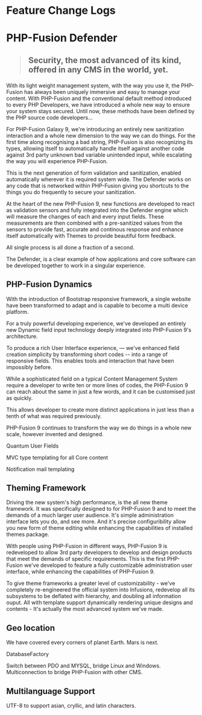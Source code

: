 Feature Change Logs
=======================

<h1>PHP-Fusion Defender</h1>

<h2><blockquote>Security, the most advanced of its kind, offered in any CMS in the world, yet.</blockquote></h2>
With its light weight management system, with the way you use it, the PHP-Fusion has always been uniquely immersive and easy to manage your content.
With PHP-Fusion and the conventional default method introduced to every PHP Developers, we have introduced a whole new way to ensure your system stays secured.
Until now, these methods have been defined by the PHP source code developers...

For PHP-Fusion Galaxy 9, we're introducing an entirely new sanitization interaction and a whole new dimension to the way we can do things.
For the first time along recognising a bad string, PHP-Fusion is also recognizing its types, allowing itself to automatically handle itself against
another code against 3rd party unknown bad variable unintended input, while escalating the way you will experience PHP-Fusion.

This is the next generation of form validation and sanitization, enabled automatically wherever it is required system wide.
The Defender works on any code that is networked within PHP-Fusion giving you shortcuts to the things you do frequently to secure your sanitization.

At the heart of the new PHP-Fusion 9, new functions are developed to react as validation sensors and fully integrated into the Defender engine which will measure the changes of
each and every input fields. These measurements are then combined with a pre-sanitized values from the sensors to provide fast, accurate and continous response and
enhance itself automatically with Themes to provide beautiful form feedback.

All single process is all done a fraction of a second.

The Defender, is a clear example of how applications and core software can be developed together to work in a singular experience.


<h2>PHP-Fusion Dynamics</h2>

With the introduction of Bootstrap responsive framework, a single website have been transformed to adapt and is capable to become a multi device platform.

For a truly powerful developing experience, we've developed an entirely new Dynamic field input technology deeply integrated into PHP-Fusion 9's architecture.

To produce a rich User Interface experience,  — we've enhanced field creation simplicity by transforming short codes -- into a range of responsive fields. This enables tools and interaction that have been impossibly before.

While a sophisticated field on a typical Content Management System require a developer to write ten or more lines of codes, the PHP-Fusion 9 can reach about the same in just a few words, and it can be customised just as quickly. 

This allows developer to create more distinct applications in just less than a tenth of what was required previously.

PHP-Fusion 9 continues to transform the way we do things in a whole new scale, however invented and designed.

<p>Quantum User Fields</p>


<p>MVC type templating for all Core content</p>

<p>Notification mail templating</p>

<h2>Theming Framework</h2>

Driving the new system's high performance, is the all new theme framework. It was specifically designed to for PHP-Fusion 9 and to meet the demands of a much larger user audience. It's simple administration interface lets you do, and see more. And it's precise configuribility allow you new form of theme editing while enhancing the capabilities of installed themes package. 

With people using PHP-Fusion in different ways, PHP-Fusion 9 is redeveloped to allow 3rd party developers to develop and design products that meet the demands of specific requirements. This is the first PHP-Fusion we've developed to feature a fully customizable administration user interface, while enhancing the capabilities of PHP-Fusion 9.

To give theme frameworks a greater level of customizability - we've completely re-engineered the official system into Infusions, redevelop all its subsystems to be deflated with hierarchy, and doubling all information ouput.
All with template support dynamically rendering unique designs and contents - It's actually the most advanced system we've made.

<h2>Geo location</h2>
We have covered every corners of planet Earth. Mars is next.

<p>DatabaseFactory</p>
Switch between PDO and MYSQL, bridge Linux and Windows. Multiconnection to bridge PHP-Fusion with other CMS.

<h2>Multilanguage Support</h2>
UTF-8 to support asian, cryllic, and latin characters.

